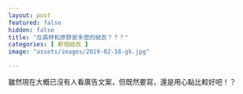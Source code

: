 ```yaml
---
layout: post
featured: false
hidden: false
title: "在森林和原野是多麼的結衣？？？"
categories: [ 新垣結衣 ]
image: "assets/images/2019-02-18-gk.jpg"

---
```

雖然現在大概已沒有人看廣告文案，但既然要寫，還是用心點比較好吧！？
